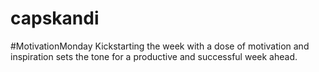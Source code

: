 # capskandi
#MotivationMonday Kickstarting the week with a dose of motivation and inspiration sets the tone for a productive and successful week ahead.
